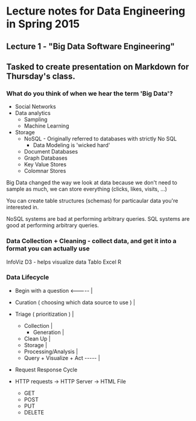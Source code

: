 # Lecture notes for Data Engineering in Spring 2015

## Lecture 1 - "Big Data Software Engineering"

Tasked to create presentation on Markdown for Thursday's class.
-----
### What do you think of when we hear the term 'Big Data'?
  * Social Networks
  * Data analytics
    * Sampling
    * Machine Learning
  * Storage
    * NoSQL - Originally referred to databases with strictly No SQL
      * Data Modeling is 'wicked hard'
    * Document Databases
    * Graph Databases
    * Key Value Stores
    * Colomnar Stores
  
Big Data changed the way we look at data because we don't need to sample as much, we can store everything (clicks, likes, visits, ...)

You can create table structures (schemas) for particaular data you're interested in.

NoSQL systems are bad at performing arbitrary queries.
SQL systems are good at performing arbitrary queries.

### Data Collection + Cleaning - collect data, and get it into a format you can actually use

InfoViz
  D3 - helps visualize data
  Tablo
  Excel
  R

### Data Lifecycle
* Begin with a question       <-----              |
* Curation ( choosing which data source to use )  |
* Triage ( prioritization )                       |
  * Collection                                    |
    * Generation                                  |
  * Clean Up                                      |
  * Storage                                       |
  * Processing/Analysis                           |
  * Query + Visualize + Act                 ----- |      

* Request Response Cycle
* HTTP requests -> HTTP Server -> HTML File
  * GET
  * POST
  * PUT
  * DELETE
